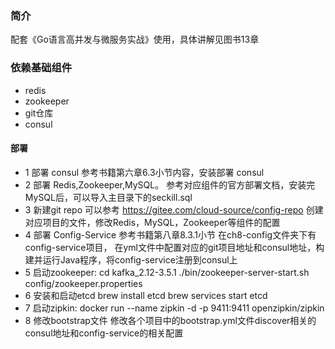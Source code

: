 ### 简介
配套《Go语言高并发与微服务实战》使用，具体讲解见图书13章

### 依赖基础组件
- redis
- zookeeper
- git仓库
- consul

#### 部署
- 1 部署 consul 
参考书籍第六章6.3小节内容，安装部署 consul
- 2 部署 Redis,Zookeeper,MySQL。
参考对应组件的官方部署文档，安装完MySQL后，可以导入主目录下的seckill.sql
- 3 新建git repo
可以参考 https://gitee.com/cloud-source/config-repo 创建对应项目的文件，修改Redis，MySQL，Zookeeper等组件的配置
- 4 部署 Config-Service
参考书籍第八章8.3.1小节 在ch8-config文件夹下有 config-service项目，
在yml文件中配置对应的git项目地址和consul地址，构建并运行Java程序，将config-service注册到consul上
- 5 启动zookeeper: 
  cd kafka_2.12-3.5.1
  ./bin/zookeeper-server-start.sh config/zookeeper.properties
- 6 安装和启动etcd
  brew install etcd
  brew services start etcd
- 7 启动zipkin:
  docker run --name zipkin -d -p 9411:9411 openzipkin/zipkin
- 8 修改bootstrap文件
修改各个项目中的bootstrap.yml文件discover相关的consul地址和config-service的相关配置


